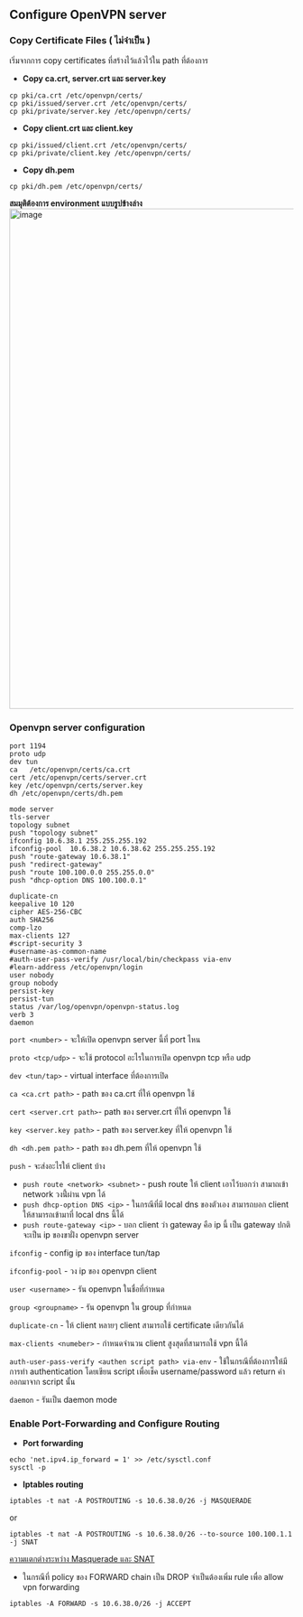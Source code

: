 ## Configure OpenVPN server

### Copy Certificate Files ( ไม่จำเป็น )
เริ่มจากการ copy certificates ที่สร้างไว้แล้วไว้ใน path ที่ต้องการ
- **Copy ca.crt, server.crt และ server.key**
```
cp pki/ca.crt /etc/openvpn/certs/
cp pki/issued/server.crt /etc/openvpn/certs/
cp pki/private/server.key /etc/openvpn/certs/
```
- **Copy client.crt และ client.key**
```
cp pki/issued/client.crt /etc/openvpn/certs/
cp pki/private/client.key /etc/openvpn/certs/
```
- **Copy dh.pem**
```
cp pki/dh.pem /etc/openvpn/certs/
```

**สมมุติต้องการ environment แบบรูปข้างล่าง**
<img width="886" alt="image" src="https://user-images.githubusercontent.com/31476202/188553532-abe0d849-9b2a-470c-a576-d1fb1d3c5c80.png">

### Openvpn server configuration
```
port 1194
proto udp
dev tun
ca   /etc/openvpn/certs/ca.crt
cert /etc/openvpn/certs/server.crt
key /etc/openvpn/certs/server.key
dh /etc/openvpn/certs/dh.pem

mode server
tls-server
topology subnet
push "topology subnet"
ifconfig 10.6.38.1 255.255.255.192
ifconfig-pool  10.6.38.2 10.6.38.62 255.255.255.192
push "route-gateway 10.6.38.1"
push "redirect-gateway"
push "route 100.100.0.0 255.255.0.0"
push "dhcp-option DNS 100.100.0.1"

duplicate-cn
keepalive 10 120
cipher AES-256-CBC
auth SHA256
comp-lzo
max-clients 127
#script-security 3
#username-as-common-name
#auth-user-pass-verify /usr/local/bin/checkpass via-env
#learn-address /etc/openvpn/login
user nobody
group nobody
persist-key
persist-tun
status /var/log/openvpn/openvpn-status.log
verb 3
daemon
```

`port <number>`  - จะให้เปิด openvpn server นี้ที่ port ไหน

`proto <tcp/udp>` - จะใช้ protocol อะไรในการเปิด openvpn tcp หรือ udp

`dev <tun/tap>`   - virtual interface ที่ต้องการเปิด

`ca <ca.crt path>`      - path ของ ca.crt ที่ให้ openvpn ใช้

`cert <server.crt path>`- path ของ server.crt ที่ให้ openvpn ใช้

`key <server.key path>` - path ของ server.key ที่ให้ openvpn ใช้

`dh <dh.pem path>`      - path ของ dh.pem ที่ให้ openvpn ใช้

`push`                  - จะส่งอะไรให้ client บ้าง
  - `push route <network> <subnet>` - push route ให้ client เอาไว้บอกว่า สามาถเข้า network วงนี้่ผ่าน vpn ได้
  - `push dhcp-option DNS <ip>`     - ในกรณีที่มี local dns ของตัวเอง สามารถบอก client ให้สามารถเข้ามาที่ local dns นี้ได้
  - `push route-gateway <ip>`       - บอก client ว่า gateway คือ ip นี้ เป็น gateway ปกติจะเป็น ip ของขาฝั่ง openvpn server

`ifconfig`              - config ip ของ interface tun/tap

`ifconfig-pool`         - วง ip ของ openvpn client

`user <username>`       - รัน openvpn ในชื่อที่กำหนด

`group <groupname>`     - รัน openvpn ใน group ที่กำหนด

`duplicate-cn`          - ให้ client หลายๆ client สามารถใช้ certificate เดียวกันได้

`max-clients <numeber>` - กำหนดจำนวน client สูงสุดที่สามารถใช้ vpn นี้ได้

`auth-user-pass-verify <authen script path> via-env`  - ใช้ในกรณีที่ต้องการให้มีการทำ authentication โดยเขียน script เพื่อเช็ค username/password แล้ว return ค่าออกมาจาก script นั้น

`daemon`                - รันเป็น daemon mode

### Enable Port-Forwarding and Configure Routing

- **Port forwarding**
```
echo 'net.ipv4.ip_forward = 1' >> /etc/sysctl.conf
sysctl -p
```

- **Iptables routing**

```
iptables -t nat -A POSTROUTING -s 10.6.38.0/26 -j MASQUERADE
```

or

```
iptables -t nat -A POSTROUTING -s 10.6.38.0/26 --to-source 100.100.1.1 -j SNAT
```

[ความแตกต่างระหว่าง Masquerade และ SNAT](https://www.terrywang.net/2016/02/02/new-iptables-gotchas.html)


- ในกรณีที่ policy ของ FORWARD chain เป็น DROP จำเป็นต้องเพิ่ม rule เพื่อ allow vpn forwarding
```
iptables -A FORWARD -s 10.6.38.0/26 -j ACCEPT
```
